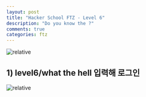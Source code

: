 ```yaml
---
layout: post
title: "Hacker School FTZ - Level 6"
description: "Do you know the ?"
comments: true
categories: ftz
---
```

<img data-action="zoom" src='{{ "assets/ftz/level6/1.png" | relative_url }}' alt='relative'>  

## 1) level6/what the hell 입력해 로그인  
<img data-action="zoom" src='{{ "assets/ftz/level6/2.png" | relative_url }}' alt='relative'>  
